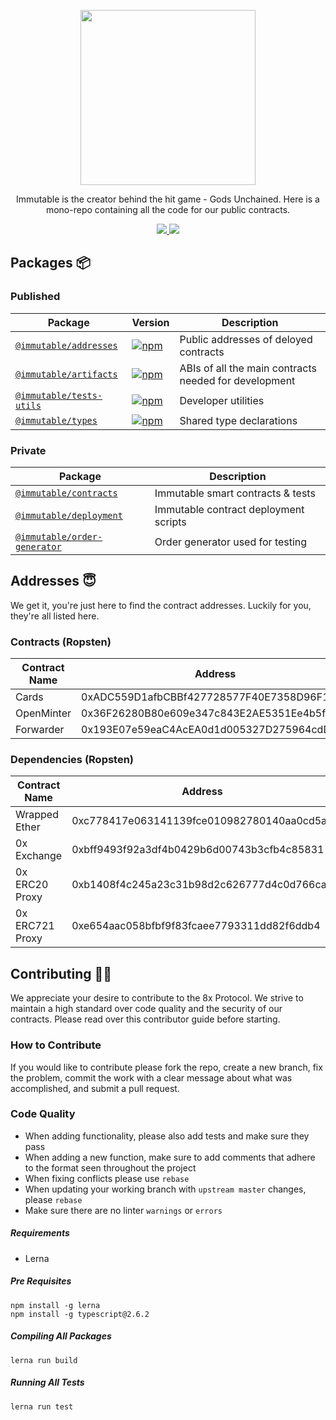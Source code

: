 <p align="center"><img src="https://cdn.dribbble.com/users/1299339/screenshots/7133657/media/837237d447d36581ebd59ec36d30daea.gif" width="280"/></p>

<p align="center">Immutable is the creator behind the hit game - Gods Unchained. Here is a mono-repo containing all the code for our public contracts.</p>

<p align="center">
  <a href="https://solidity.readthedocs.io/en/develop/index.html">
    <img src="https://img.shields.io/badge/SOLIDITY-0.4.24-orange.svg" />
  </a>
  <a href="https://opensource.org/licenses/Apache-2.0">
    <img src="https://img.shields.io/badge/LICENSE-APACHE2.0-3DA639.svg" />
  </a>
</p>

## Packages :package:

### Published

|                            Package                             |                                                                Version                                                                |                           Description                           |
| -------------------------------------------------------------- | ------------------------------------------------------------------------------------------------------------------------------------- | --------------------------------------------------------------- |
| [`@immutable/addresses`](/packages/addresses)                                     | [![npm](https://img.shields.io/npm/v/@immutable/addresses.svg)](https://www.npmjs.com/package/@immutable/addresses)                                                 | Public addresses of deloyed contracts       |
| [`@immutable/artifacts`](/packages/artifacts)                                   | [![npm](https://img.shields.io/npm/v/@immutable/artifacts.svg)](https://www.npmjs.com/package/@immutable/artifacts)                                               | ABIs of all the main contracts needed for development                    |
| [`@immutable/tests-utils`](/packages/test-utils)                 | [![npm](https://img.shields.io/npm/v/@immutable/test-utils.svg)](https://www.npmjs.com/package/@immutable/test-utils)                 | Developer utilities                                             |
| [`@immutable/types`](/packages/types)                         | [![npm](https://img.shields.io/npm/v/@immutable/types.svg)](https://www.npmjs.com/package/@immutable/types)                         | Shared type declarations                                        |

### Private

|                       Package                        |              Description              |
| ---------------------------------------------------- | ------------------------------------- |
| [`@immutable/contracts`](/packages/contracts)       | Immutable smart contracts & tests   |
| [`@immutable/deployment`](/packages/deployment)       | Immutable contract deployment scripts   |
| [`@immutable/order-generator`](/packages/order-generator)                 | Order generator used for testing |


## Addresses :innocent:

We get it, you're just here to find the contract addresses. Luckily for you, they're all listed here.

### Contracts (Ropsten)

| Contract Name | Address |
| ------------- | ------- |
| Cards | 0xADC559D1afbCBBf427728577F40E7358D96F1209 |
| OpenMinter | 0x36F26280B80e609e347c843E2AE5351Ee4b5f7eD |
| Forwarder | 0x193E07e59eaC4AcEA0d1d005327D275964cdDAF4 |

### Dependencies (Ropsten)

| Contract Name | Address |
| ------------- | ------- |
| Wrapped Ether | 0xc778417e063141139fce010982780140aa0cd5ab |
| 0x Exchange | 0xbff9493f92a3df4b0429b6d00743b3cfb4c85831 |
| 0x ERC20 Proxy | 0xb1408f4c245a23c31b98d2c626777d4c0d766caa |
| 0x ERC721 Proxy | 0xe654aac058bfbf9f83fcaee7793311dd82f6ddb4 |


## Contributing :raising_hand_woman:
We appreciate your desire to contribute to the 8x Protocol. We strive to maintain
a high standard over code quality and the security of our contracts. Please read over
this contributor guide before starting.

### How to Contribute
If you would like to contribute please fork the repo, create a new branch, fix the problem, commit the work with a clear message about what was accomplished, and submit a pull request.

### Code Quality
- When adding functionality, please also add tests and make sure they pass
- When adding a new function, make sure to add comments that adhere to the format seen throughout the project
- When fixing conflicts please use `rebase`
- When updating your working branch with `upstream master` changes, please `rebase`
- Make sure there are no linter `warnings` or `errors`

##### Requirements
- Lerna

##### Pre Requisites
```
npm install -g lerna
npm install -g typescript@2.6.2
```

##### Compiling All Packages
```
lerna run build
```

##### Running All Tests
```
lerna run test
```